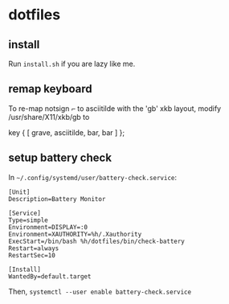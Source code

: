 # dotfiles

## install
Run `install.sh` if you are lazy like me.

## remap keyboard

To re-map notsign ⌐ to asciitilde with the 'gb' xkb layout, modify
/usr/share/X11/xkb/gb to

key <TLDE>  { [     grave,    asciitilde,          bar,          bar ]      };

## setup battery check
In `~/.config/systemd/user/battery-check.service`:

```
[Unit]
Description=Battery Monitor

[Service]
Type=simple
Environment=DISPLAY=:0
Environment=XAUTHORITY=%h/.Xauthority
ExecStart=/bin/bash %h/dotfiles/bin/check-battery
Restart=always
RestartSec=10

[Install]
WantedBy=default.target
```

Then, `systemctl --user enable battery-check.service`

